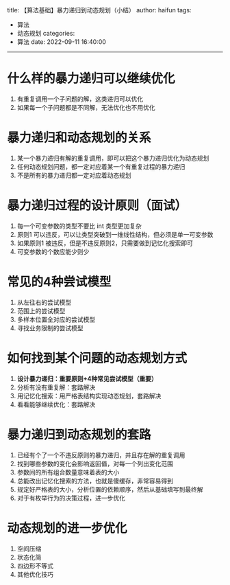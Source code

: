 title: 【算法基础】暴力递归到动态规划（小结）
author: haifun
tags:
  - 算法
  - 动态规划
categories:
  - 算法
date: 2022-09-11 16:40:00

---

# 什么样的暴力递归可以继续优化

1. 有重复调用一个子问题的解，这类递归可以优化
2. 如果每一个子问题都是不同解，无法优化也不用优化

# 暴力递归和动态规划的关系

1. 某一个暴力递归有解的重复调用，即可以把这个暴力递归优化为动态规划
2. 任何动态规划问题，都一定对应着某一个有重复过程的暴力递归
3. 不是所有的暴力递归都一定对应着动态规划

# 暴力递归过程的设计原则（面试）

1. 每一个可变参数的类型不要比 int 类型更加复杂
2. 原则1 可以违反，可以让类型突破到一维线性结构，但必须是单一可变参数
3. 如果原则1 被违反，但是不违反原则2，只需要做到记忆化搜索即可
4. 可变参数的个数应能少则少

# 常见的4种尝试模型

1. 从左往右的尝试模型
2. 范围上的尝试模型
3. 多样本位置全对应的尝试模型
4. 寻找业务限制的尝试模型

# 如何找到某个问题的动态规划方式

1. **设计暴力递归：重要原则+4种常见尝试模型（重要）**
2. 分析有没有重复解：套路解决
3. 用记忆化搜索：用严格表结构实现动态规划，套路解决
4. 看看能够继续优化：套路解决

# 暴力递归到动态规划的套路

1. 已经有个了一个不违反原则的暴力递归，并且存在解的重复调用
2. 找到哪些参数的变化会影响返回值，对每一个列出变化范围
3. 参数间的所有组合数量意味着表的大小
4. 总能改出记忆化搜索的方法，也就是傻缓存，非常容易得到
5. 规定好严格表的大小，分析位置的依赖顺序，然后从基础填写到最终解
6. 对于有枚举行为的决策过程，进一步优化

# 动态规划的进一步优化

1. 空间压缩
2. 状态化简
3. 四边形不等式
4. 其他优化技巧